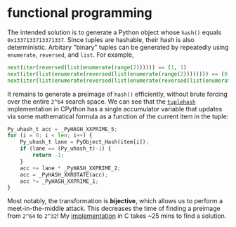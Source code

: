 # functional programming

The intended solution is to generate a Python object whose `hash()` equals `0x1337133713371337`. Since tuples are hashable, their hash is also deterministic. Arbitary "binary" tuples can be generated by repeatedly using `enumerate`, `reversed`, and `list`. For example,

```py
next(iter(reversed(list(enumerate(range(2)))))) == (1, 1)
next(iter(list(enumerate(reversed(list(enumerate(range(2)))))))) == (0, (1, 1))
next(iter(list(enumerate(reversed(list(enumerate(reversed(list(enumerate(range(2))))))))))) == (0, (1, (0, 0)))
```

It remains to generate a preimage of `hash()` efficiently, without brute forcing over the entire `2^64` search space. We can see that the [`tuplehash`](https://github.com/python/cpython/blob/3.12/Objects/tupleobject.c#L319) implementation in CPython has a single accumulator variable that updates via some mathematical formula as a function of the current item in the tuple:

```py
Py_uhash_t acc = _PyHASH_XXPRIME_5;
for (i = 0; i < len; i++) {
    Py_uhash_t lane = PyObject_Hash(item[i]);
    if (lane == (Py_uhash_t)-1) {
        return -1;
    }
    acc += lane * _PyHASH_XXPRIME_2;
    acc = _PyHASH_XXROTATE(acc);
    acc *= _PyHASH_XXPRIME_1;
}
```

Most notably, the transformation is **bijective**, which allows us to perform a meet-in-the-middle attack. This decreases the time of finding a preimage from `2^64` to `2^32`! My [implementation](brute.c) in C takes ~25 mins to find a solution.
